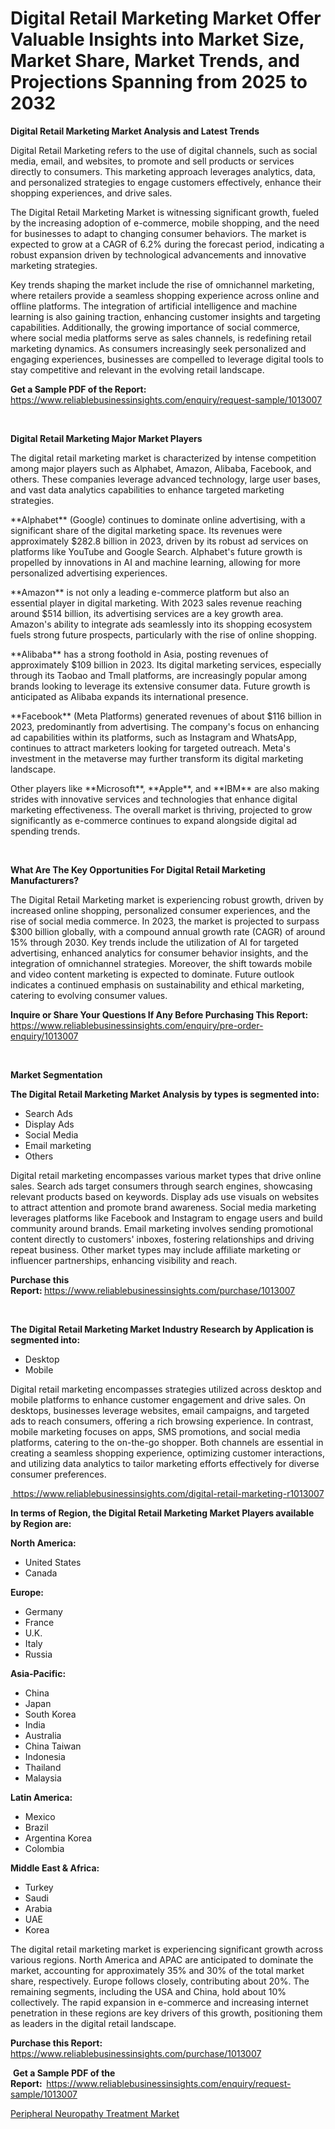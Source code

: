 <p><h1>Digital Retail Marketing Market Offer Valuable Insights into Market Size, Market Share, Market Trends, and Projections Spanning from 2025 to 2032</h1></p><p><strong>Digital Retail Marketing Market Analysis and Latest Trends</strong></p>
<p><p>Digital Retail Marketing refers to the use of digital channels, such as social media, email, and websites, to promote and sell products or services directly to consumers. This marketing approach leverages analytics, data, and personalized strategies to engage customers effectively, enhance their shopping experiences, and drive sales.</p><p>The Digital Retail Marketing Market is witnessing significant growth, fueled by the increasing adoption of e-commerce, mobile shopping, and the need for businesses to adapt to changing consumer behaviors. The market is expected to grow at a CAGR of 6.2% during the forecast period, indicating a robust expansion driven by technological advancements and innovative marketing strategies.</p><p>Key trends shaping the market include the rise of omnichannel marketing, where retailers provide a seamless shopping experience across online and offline platforms. The integration of artificial intelligence and machine learning is also gaining traction, enhancing customer insights and targeting capabilities. Additionally, the growing importance of social commerce, where social media platforms serve as sales channels, is redefining retail marketing dynamics. As consumers increasingly seek personalized and engaging experiences, businesses are compelled to leverage digital tools to stay competitive and relevant in the evolving retail landscape.</p></p>
<p><strong>Get a Sample PDF of the Report:&nbsp;</strong> <a href="https://www.reliablebusinessinsights.com/enquiry/request-sample/1013007?utm_campaign=2524&utm_medium=2&utm_source=Github&utm_content=ia&utm_term=06032025&utm_id=digital-retail-marketing">https://www.reliablebusinessinsights.com/enquiry/request-sample/1013007</a></p>
<p>&nbsp;</p>
<p><strong>Digital Retail Marketing Major Market Players</strong></p>
<p><p>The digital retail marketing market is characterized by intense competition among major players such as Alphabet, Amazon, Alibaba, Facebook, and others. These companies leverage advanced technology, large user bases, and vast data analytics capabilities to enhance targeted marketing strategies.</p><p>**Alphabet** (Google) continues to dominate online advertising, with a significant share of the digital marketing space. Its revenues were approximately $282.8 billion in 2023, driven by its robust ad services on platforms like YouTube and Google Search. Alphabet's future growth is propelled by innovations in AI and machine learning, allowing for more personalized advertising experiences.</p><p>**Amazon** is not only a leading e-commerce platform but also an essential player in digital marketing. With 2023 sales revenue reaching around $514 billion, its advertising services are a key growth area. Amazon's ability to integrate ads seamlessly into its shopping ecosystem fuels strong future prospects, particularly with the rise of online shopping.</p><p>**Alibaba** has a strong foothold in Asia, posting revenues of approximately $109 billion in 2023. Its digital marketing services, especially through its Taobao and Tmall platforms, are increasingly popular among brands looking to leverage its extensive consumer data. Future growth is anticipated as Alibaba expands its international presence.</p><p>**Facebook** (Meta Platforms) generated revenues of about $116 billion in 2023, predominantly from advertising. The company's focus on enhancing ad capabilities within its platforms, such as Instagram and WhatsApp, continues to attract marketers looking for targeted outreach. Meta's investment in the metaverse may further transform its digital marketing landscape.</p><p>Other players like **Microsoft**, **Apple**, and **IBM** are also making strides with innovative services and technologies that enhance digital marketing effectiveness. The overall market is thriving, projected to grow significantly as e-commerce continues to expand alongside digital ad spending trends.</p></p>
<p>&nbsp;</p>
<p><strong>What Are The Key Opportunities For Digital Retail Marketing Manufacturers?</strong></p>
<p><p>The Digital Retail Marketing market is experiencing robust growth, driven by increased online shopping, personalized consumer experiences, and the rise of social media commerce. In 2023, the market is projected to surpass $300 billion globally, with a compound annual growth rate (CAGR) of around 15% through 2030. Key trends include the utilization of AI for targeted advertising, enhanced analytics for consumer behavior insights, and the integration of omnichannel strategies. Moreover, the shift towards mobile and video content marketing is expected to dominate. Future outlook indicates a continued emphasis on sustainability and ethical marketing, catering to evolving consumer values.</p></p>
<p><strong>Inquire or Share Your Questions If Any Before Purchasing This Report:</strong> <a href="https://www.reliablebusinessinsights.com/enquiry/pre-order-enquiry/1013007?utm_campaign=2524&utm_medium=2&utm_source=Github&utm_content=ia&utm_term=06032025&utm_id=digital-retail-marketing">https://www.reliablebusinessinsights.com/enquiry/pre-order-enquiry/1013007</a></p>
<p>&nbsp;</p>
<p><strong>Market Segmentation</strong></p>
<p><strong>The Digital Retail Marketing Market Analysis by types is segmented into:</strong></p>
<p><ul><li>Search Ads</li><li>Display Ads</li><li>Social Media</li><li>Email marketing</li><li>Others</li></ul></p>
<p><p>Digital retail marketing encompasses various market types that drive online sales. Search ads target consumers through search engines, showcasing relevant products based on keywords. Display ads use visuals on websites to attract attention and promote brand awareness. Social media marketing leverages platforms like Facebook and Instagram to engage users and build community around brands. Email marketing involves sending promotional content directly to customers' inboxes, fostering relationships and driving repeat business. Other market types may include affiliate marketing or influencer partnerships, enhancing visibility and reach.</p></p>
<p><strong>Purchase this Report:&nbsp;</strong><a href="https://www.reliablebusinessinsights.com/purchase/1013007?utm_campaign=2524&utm_medium=2&utm_source=Github&utm_content=ia&utm_term=06032025&utm_id=digital-retail-marketing">https://www.reliablebusinessinsights.com/purchase/1013007</a></p>
<p>&nbsp;</p>
<p><strong>The Digital Retail Marketing Market Industry Research by Application is segmented into:</strong></p>
<p><ul><li>Desktop</li><li>Mobile</li></ul></p>
<p><p>Digital retail marketing encompasses strategies utilized across desktop and mobile platforms to enhance customer engagement and drive sales. On desktops, businesses leverage websites, email campaigns, and targeted ads to reach consumers, offering a rich browsing experience. In contrast, mobile marketing focuses on apps, SMS promotions, and social media platforms, catering to the on-the-go shopper. Both channels are essential in creating a seamless shopping experience, optimizing customer interactions, and utilizing data analytics to tailor marketing efforts effectively for diverse consumer preferences.</p></p>
<p><a href="https://www.reliablebusinessinsights.com/digital-retail-marketing-r1013007?utm_campaign=2524&utm_medium=2&utm_source=Github&utm_content=ia&utm_term=06032025&utm_id=digital-retail-marketing">&nbsp;https://www.reliablebusinessinsights.com/digital-retail-marketing-r1013007</a></p>
<p><strong>In terms of Region, the Digital Retail Marketing Market Players available by Region are:</strong></p>
<p>
    <p> <strong> North America: </strong>
        <ul>
            <li>United States</li>
            <li>Canada</li>
        </ul>
        </p> 
    <p> <strong> Europe: </strong>
        <ul>
            <li>Germany</li>
            <li>France</li>
            <li>U.K.</li>
            <li>Italy</li>
            <li>Russia</li>
        </ul>
        </p> 
    <p> <strong> Asia-Pacific: </strong>
        <ul>
            <li>China</li>
            <li>Japan</li>
            <li>South Korea</li>
            <li>India</li>
            <li>Australia</li>
            <li>China Taiwan</li>
            <li>Indonesia</li>
            <li>Thailand</li>
            <li>Malaysia</li>
        </ul>
        </p> 
    <p> <strong> Latin America: </strong>
        <ul>
            <li>Mexico</li>
            <li>Brazil</li>
            <li>Argentina Korea</li>
            <li>Colombia</li>
        </ul>
        </p> 
    <p> <strong> Middle East & Africa: </strong>
        <ul>
            <li>Turkey</li>
            <li>Saudi</li>
            <li>Arabia</li>
            <li>UAE</li>
            <li>Korea</li>
        </ul>
    </p>
    </p>
<p><p>The digital retail marketing market is experiencing significant growth across various regions. North America and APAC are anticipated to dominate the market, accounting for approximately 35% and 30% of the total market share, respectively. Europe follows closely, contributing about 20%. The remaining segments, including the USA and China, hold about 10% collectively. The rapid expansion in e-commerce and increasing internet penetration in these regions are key drivers of this growth, positioning them as leaders in the digital retail landscape.</p></p>
<p><strong>Purchase this Report: </strong><a href="https://www.reliablebusinessinsights.com/purchase/1013007?utm_campaign=2524&utm_medium=2&utm_source=Github&utm_content=ia&utm_term=06032025&utm_id=digital-retail-marketing">https://www.reliablebusinessinsights.com/purchase/1013007</a></p>
<p>&nbsp;<strong>Get a Sample PDF of the Report:&nbsp;&nbsp;</strong><a href="https://www.reliablebusinessinsights.com/enquiry/request-sample/1013007?utm_campaign=2524&utm_medium=2&utm_source=Github&utm_content=ia&utm_term=06032025&utm_id=digital-retail-marketing">https://www.reliablebusinessinsights.com/enquiry/request-sample/1013007</a></p>
<p><strong></strong></p>
<p><p><a href="https://github.com/lindaopodray/Market-Research-Report-List-1/blob/main/peripheral-neuropathy-treatment-market.md?utm_campaign=2524&utm_medium=2&utm_source=Github&utm_content=ia&utm_term=06032025&utm_id=digital-retail-marketing">Peripheral Neuropathy Treatment Market</a></p></p>